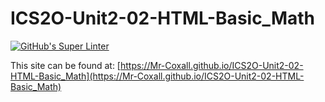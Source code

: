 # ICS2O-Unit2-02-HTML-Basic_Math
[![GitHub's Super Linter](https://github.com/Mr-Coxall/ICS2O-Unit2-02-HTML-Basic_Math/workflows/GitHub's%20Super%20Linter/badge.svg)](https://github.com/Mr-Coxall/ICS2O-Unit2-02-HTML-Basic_Math/actions)

This site can be found at: [https://Mr-Coxall.github.io/ICS2O-Unit2-02-HTML-Basic_Math](https://Mr-Coxall.github.io/ICS2O-Unit2-02-HTML-Basic_Math)
